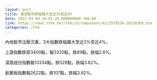 ```yaml
---
layout: post
title: 滬深股市跌幅擴大至近3%至近4%
date: 2021-03-09 10:01:26.000000000 +08:00
link: https://news.rthk.hk/rthk/ch/component/k2/1579534-20210309.htm
categories: rthk
---
```


內地股市沽壓沉重，3大指數跌幅擴大至近3%至近4%。

上證指數跌穿3400點，報3332點，跌89點，跌幅2.6%。

深證成份指數報13334點，跌529點，跌幅3.82%。

創業板指數報2622點，跌107點，跌幅3.92%。
